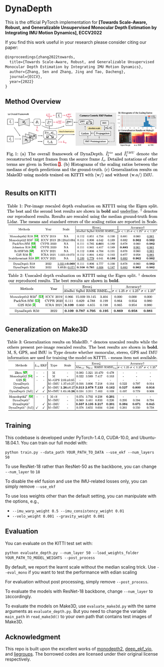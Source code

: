 # DynaDepth

This is the official PyTorch implementation for **[Towards Scale-Aware, Robust, and Generalizable Unsupervised Monocular Depth Estimation by Integrating IMU Motion Dynamics], ECCV2022**

If you find this work useful in your research please consider citing our paper:
```
@inproceedings{zhang2022towards,
  title={Towards Scale-Aware, Robust, and Generalizable Unsupervised Monocular Depth Estimation by Integrating IMU Motion Dynamics},
  author={Zhang, Sen and Zhang, Jing and Tao, Dacheng},
  journal={ECCV},
  year={2022}
}

```

## Method Overview
![](assets/framework.png)

## Results on KITTI
![](assets/result_1.png)
![](assets/result_2.png)

## Generalization on Make3D
![](assets/result_3.png)

## Training

This codebase is developed under PyTorch-1.4.0, CUDA-10.0, and Ubuntu-18.04.1. You can train our full model with:

```shell
python train.py --data_path YOUR_PATH_TO_DATA --use_ekf --num_layers 50
```

To use ResNet-18 rather than ResNet-50 as the backbone, you can change ```--num_layer``` to ```18```

To disable the ekf fusion and use the IMU-related losses only, you can simply remove ```--use_ekf```

To use loss weights other than the default setting, you can manipulate with the options, e.g.,
* ```--imu_warp_weight 0.5 --imu_consistency_weight 0.01```
* ```--velo_weight 0.001 --gravity_weight 0.001```

## Evaluation 

You can evaluate on the KITTI test set with:

```shell
python evaluate_depth.py --num_layer 50 --load_weights_folder YOUR_PATH_TO_MODEL_WEIGHTS --post_process
```

By default, we report the learnt scale without the median scaling trick. Use ```--eval_mono``` if you want to test the performance with edian scaling

For evaluation without post processing, simply remove ```--post_process```. 

To evaluate the models with ResNet-18 backbone, change ```--num_layer``` to ```18```ccordingly.

To evaluate the models on Make3D, use ```evaluate_make3d.py``` with the same arguments as ```evaluate_depth.py```. But you need to change the variable ```main_path``` in ```read_make3d()``` to your own path that contains test images of Make3D.


## Acknowledgment
This repo is built upon the excellent works of [monodepth2](https://github.com/nianticlabs/monodepth2), [deep_ekf_vio](https://https://github.com/lichunshang/deep_ekf_vio), and [liegroups](https://github.com/utiasSTARS/liegroups). The borrowed codes are licensed under their original license respectively.
